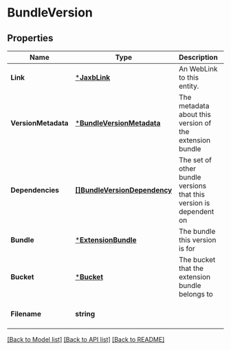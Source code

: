 # BundleVersion

## Properties
Name | Type | Description | Notes
------------ | ------------- | ------------- | -------------
**Link** | [***JaxbLink**](JaxbLink.md) | An WebLink to this entity. | [optional] [default to null]
**VersionMetadata** | [***BundleVersionMetadata**](BundleVersionMetadata.md) | The metadata about this version of the extension bundle | [default to null]
**Dependencies** | [**[]BundleVersionDependency**](BundleVersionDependency.md) | The set of other bundle versions that this version is dependent on | [optional] [default to null]
**Bundle** | [***ExtensionBundle**](ExtensionBundle.md) | The bundle this version is for | [optional] [default to null]
**Bucket** | [***Bucket**](Bucket.md) | The bucket that the extension bundle belongs to | [optional] [default to null]
**Filename** | **string** |  | [optional] [default to null]

[[Back to Model list]](../README.md#documentation-for-models) [[Back to API list]](../README.md#documentation-for-api-endpoints) [[Back to README]](../README.md)


